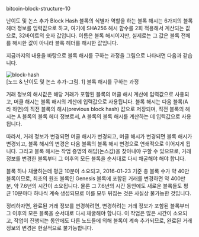 bitcoin-block-structure-10

난이도 및 논스 추가
Block Hash
블록의 식별자 역할을 하는 블록 해시는 6가지의 블록 헤더 정보를 입력값으로 하고, 여기에 SHA256 해시 함수를 2회 적용해서 계산되는 값으로, 32바이트의 숫자 값입니다. 이름은 블록 해시이지만, 실제로는 그 값은 블록 전체를 해시한 값이 아니라 블록 헤더를 해시한 값입니다.

지금까지의 내용을 바탕으로 블록 해시를 구하는 과정을 그림으로 나타내면 다음과 같습니다.

![block-hash]()  
[노드 & 난이도 및 논스 추가-그림. 1] 블록 해시를 구하는 과정


거래 정보의 해시값은 해당 거래가 포함된 블록의 머클 해시 계산에 입력값으로 사용되고, 머클 해시는 블록 해시의 계산에 입력값으로 사용됩니다. 블록 해시는 다음 블록(A라 하면)의 직전 블록의 해시(previous block hash) 값으로 저장되며, 직전 블록의 해시는 A 블록의 블록 헤더 정보로서, A 블록의 블록 해시를 계산하는 데 입력값으로 사용됩니다.

따라서, 거래 정보가 변경되면 머클 해시가 변경되고, 머클 해시가 변경되면 블록 해시가 변경되고, 블록 해시의 변경은 다음 블록의 블록 해시 변경으로 연쇄적으로 이어지게 됩니다. 그리고 블록 해시는 작업 증명의 해답(논스값)을 찾아내야 구할 수 있으므로, 거래 정보를 변경한 블록부터 그 이후의 모든 블록을 순서대로 다시 채굴해야 해야 합니다.

블록 하나 채굴하는데 평균 10분이 소요되고, 2016-01-23 기준 총 블록 수가 약 40만 블록이므로, 최초의 원조 블록인 Genesis 블록에 포함된 거래를 변경하면 약 400만 분, 약 7.6년의 시간이 소요됩니다.
물론 그 7.6년의 시간 동안에도 새로운 블록들도 평균 10분마다 하나씩 계속 생성되므로 이를 모두 뒤집는 것은 사실상 불가능한 것입니다.

정리하자면, 완료된 거래 정보를 변경하려면, 변경하려는 거래 정보가 포함된 블록부터 그 이후의 모든 블록을 순서대로 다시 채굴해야 합니다. 이 작업은 많은 시간이 소요되고, 작업이 진행되는 동안에도 다른 노드들에 의해 블록이 계속 추가되므로, 완료된 거래 정보의 변경은 현실적으로 불가능합니다.

